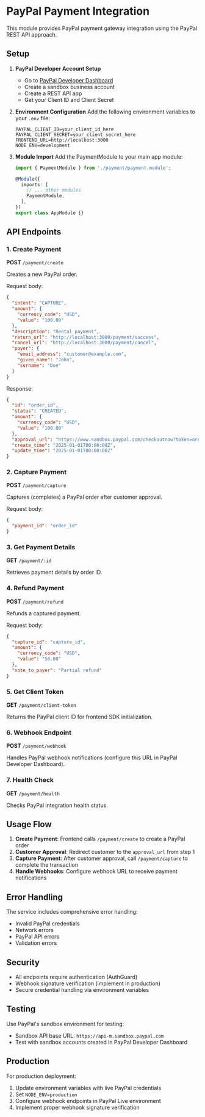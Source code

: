 # PayPal Payment Integration

This module provides PayPal payment gateway integration using the PayPal REST API approach.

## Setup

1. **PayPal Developer Account Setup**
   - Go to [PayPal Developer Dashboard](https://developer.paypal.com)
   - Create a sandbox business account
   - Create a REST API app
   - Get your Client ID and Client Secret

2. **Environment Configuration**
   Add the following environment variables to your `.env` file:
   ```
   PAYPAL_CLIENT_ID=your_client_id_here
   PAYPAL_CLIENT_SECRET=your_client_secret_here
   FRONTEND_URL=http://localhost:3000
   NODE_ENV=development
   ```

3. **Module Import**
   Add the PaymentModule to your main app module:
   ```typescript
   import { PaymentModule } from './payment/payment.module';

   @Module({
     imports: [
       // ... other modules
       PaymentModule,
     ],
   })
   export class AppModule {}
   ```

## API Endpoints

### 1. Create Payment
**POST** `/payment/create`

Creates a new PayPal order.

Request body:
```json
{
  "intent": "CAPTURE",
  "amount": {
    "currency_code": "USD",
    "value": "100.00"
  },
  "description": "Rental payment",
  "return_url": "http://localhost:3000/payment/success",
  "cancel_url": "http://localhost:3000/payment/cancel",
  "payer": {
    "email_address": "customer@example.com",
    "given_name": "John",
    "surname": "Doe"
  }
}
```

Response:
```json
{
  "id": "order_id",
  "status": "CREATED",
  "amount": {
    "currency_code": "USD",
    "value": "100.00"
  },
  "approval_url": "https://www.sandbox.paypal.com/checkoutnow?token=order_id",
  "create_time": "2025-01-01T00:00:00Z",
  "update_time": "2025-01-01T00:00:00Z"
}
```

### 2. Capture Payment
**POST** `/payment/capture`

Captures (completes) a PayPal order after customer approval.

Request body:
```json
{
  "payment_id": "order_id"
}
```

### 3. Get Payment Details
**GET** `/payment/:id`

Retrieves payment details by order ID.

### 4. Refund Payment
**POST** `/payment/refund`

Refunds a captured payment.

Request body:
```json
{
  "capture_id": "capture_id",
  "amount": {
    "currency_code": "USD",
    "value": "50.00"
  },
  "note_to_payer": "Partial refund"
}
```

### 5. Get Client Token
**GET** `/payment/client-token`

Returns the PayPal client ID for frontend SDK initialization.

### 6. Webhook Endpoint
**POST** `/payment/webhook`

Handles PayPal webhook notifications (configure this URL in PayPal Developer Dashboard).

### 7. Health Check
**GET** `/payment/health`

Checks PayPal integration health status.

## Usage Flow

1. **Create Payment**: Frontend calls `/payment/create` to create a PayPal order
2. **Customer Approval**: Redirect customer to the `approval_url` from step 1
3. **Capture Payment**: After customer approval, call `/payment/capture` to complete the transaction
4. **Handle Webhooks**: Configure webhook URL to receive payment notifications

## Error Handling

The service includes comprehensive error handling:
- Invalid PayPal credentials
- Network errors
- PayPal API errors
- Validation errors

## Security

- All endpoints require authentication (AuthGuard)
- Webhook signature verification (implement in production)
- Secure credential handling via environment variables

## Testing

Use PayPal's sandbox environment for testing:
- Sandbox API base URL: `https://api-m.sandbox.paypal.com`
- Test with sandbox accounts created in PayPal Developer Dashboard

## Production

For production deployment:
1. Update environment variables with live PayPal credentials
2. Set `NODE_ENV=production`
3. Configure webhook endpoints in PayPal Live environment
4. Implement proper webhook signature verification
